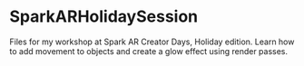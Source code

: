 # SparkARHolidaySession
Files for my workshop at Spark AR Creator Days, Holiday edition. Learn how to add movement to objects and create a glow effect using render passes.
